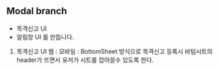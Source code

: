 ## Modal branch 
- 목격신고 UI
- 알림창 UI
를 만듭니다.

1. 목격신고 UI
   웹 : 
   모바일 : BottomSheet 방식으로 목격신고 등록시 바텀시트의 header가 뜨면서 유저가 시트를 잡아끌수 있도록 한다.